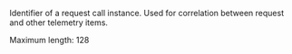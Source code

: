 Identifier of a request call instance. Used for correlation between request and other telemetry items.

Maximum length: 128